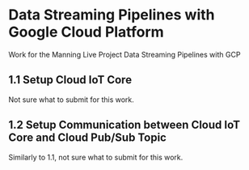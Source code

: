 # Data Streaming Pipelines with Google Cloud Platform

Work for the Manning Live Project Data Streaming Pipelines with GCP

## 1.1 Setup Cloud IoT Core

Not sure what to submit for this work.

## 1.2 Setup Communication between Cloud IoT Core and Cloud Pub/Sub Topic

Similarly to 1.1, not sure what to submit for this work.
